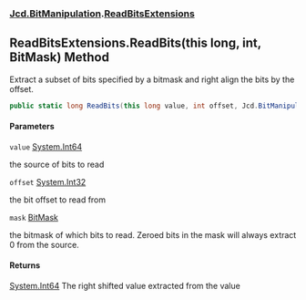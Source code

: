 ### [Jcd.BitManipulation](Jcd.BitManipulation.md 'Jcd.BitManipulation').[ReadBitsExtensions](Jcd.BitManipulation.ReadBitsExtensions.md 'Jcd.BitManipulation.ReadBitsExtensions')

## ReadBitsExtensions.ReadBits(this long, int, BitMask) Method

Extract a subset of bits specified by a bitmask and right align the bits by the offset.

```csharp
public static long ReadBits(this long value, int offset, Jcd.BitManipulation.BitMask mask);
```
#### Parameters

<a name='Jcd.BitManipulation.ReadBitsExtensions.ReadBits(thislong,int,Jcd.BitManipulation.BitMask).value'></a>

`value` [System.Int64](https://docs.microsoft.com/en-us/dotnet/api/System.Int64 'System.Int64')

the source of bits to read

<a name='Jcd.BitManipulation.ReadBitsExtensions.ReadBits(thislong,int,Jcd.BitManipulation.BitMask).offset'></a>

`offset` [System.Int32](https://docs.microsoft.com/en-us/dotnet/api/System.Int32 'System.Int32')

the bit offset to read from

<a name='Jcd.BitManipulation.ReadBitsExtensions.ReadBits(thislong,int,Jcd.BitManipulation.BitMask).mask'></a>

`mask` [BitMask](Jcd.BitManipulation.BitMask.md 'Jcd.BitManipulation.BitMask')

the bitmask of which bits to read.
Zeroed bits in the mask will always extract 0 from the source.

#### Returns
[System.Int64](https://docs.microsoft.com/en-us/dotnet/api/System.Int64 'System.Int64')
The right shifted value extracted from the value
